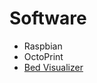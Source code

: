 # Software

* Raspbian
* OctoPrint
* [Bed Visualizer](https://plugins.octoprint.org/plugins/bedlevelvisualizer/)
